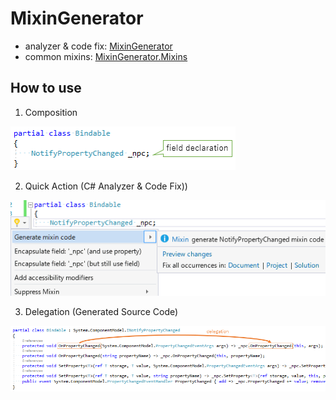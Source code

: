 # MixinGenerator

- analyzer & code fix: [MixinGenerator](https://www.nuget.org/packages/MixinGenerator/)
- common mixins: [MixinGenerator.Mixins](https://www.nuget.org/packages/MixinGenerator.Mixins/)

## How to use

1. Composition

![Composition](docs/Composition.png)

2. Quick Action (C# Analyzer & Code Fix))

![Code Fix](docs/CodeFix.png)

3. Delegation (Generated Source Code)

![Delegation](docs/Delegation.png)
